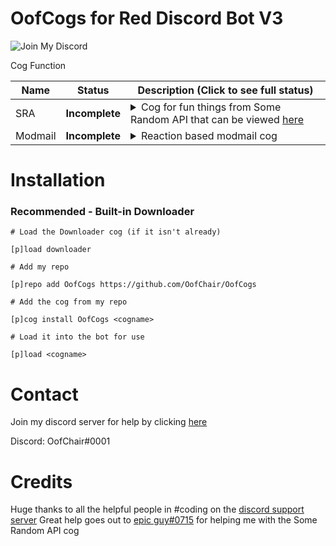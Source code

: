 # OofCogs for Red Discord Bot V3

![Join My Discord](https://camo.githubusercontent.com/077bb1b1d593186c5dc5520f4b8578c073b2266f2d585aac4e640bbe9f12a4bf/68747470733a2f2f696d672e736869656c64732e696f2f62616467652f4a6f696e2532306d792d446973636f72642d626c75652e7376673f7374796c653d666f722d7468652d6261646765)

Cog Function

| Name | Status | Description (Click to see full status)
| --- | --- | --- |
| SRA | **Incomplete** | <details><summary>Cog for fun things from Some Random API that can be viewed [here](https://some-random-api.ml)</summary>Currently incomplete, will be working on it most I can</details> |
| Modmail | **Incomplete** | <details><summary>Reaction based modmail cog</summary>Reaction based modmail cog, set a message that when reacted creates a new ticket</details> |


# Installation
### Recommended - Built-in Downloader
```
# Load the Downloader cog (if it isn't already)

[p]load downloader

# Add my repo

[p]repo add OofCogs https://github.com/OofChair/OofCogs

# Add the cog from my repo

[p]cog install OofCogs <cogname>

# Load it into the bot for use

[p]load <cogname>
```

# Contact
Join my discord server for help by clicking [here](https://discord.gg/3PfU5q22wN)

Discord: OofChair#0001

# Credits

Huge thanks to all the helpful people in #coding on the [discord support server](https://discord.gg/red)
Great help goes out to [epic guy#0715](https://github.com/npc203)  for helping me with the Some Random API cog
